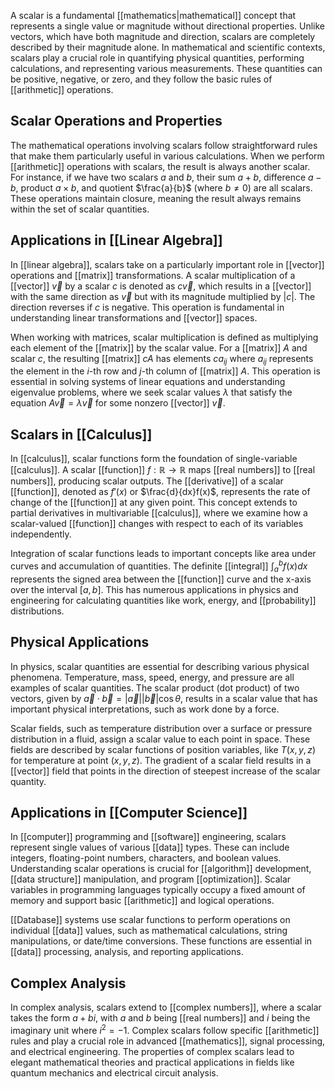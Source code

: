 A scalar is a fundamental [[mathematics|mathematical]] concept that represents a single value or magnitude without directional properties. Unlike vectors, which have both magnitude and direction, scalars are completely described by their magnitude alone. In mathematical and scientific contexts, scalars play a crucial role in quantifying physical quantities, performing calculations, and representing various measurements. These quantities can be positive, negative, or zero, and they follow the basic rules of [[arithmetic]] operations.

## Scalar Operations and Properties

The mathematical operations involving scalars follow straightforward rules that make them particularly useful in various calculations. When we perform [[arithmetic]] operations with scalars, the result is always another scalar. For instance, if we have two scalars $a$ and $b$, their sum $a + b$, difference $a - b$, product $a \times b$, and quotient $\frac{a}{b}$ (where $b \neq 0$) are all scalars. These operations maintain closure, meaning the result always remains within the set of scalar quantities.

## Applications in [[Linear Algebra]]

In [[linear algebra]], scalars take on a particularly important role in [[vector]] operations and [[matrix]] transformations. A scalar multiplication of a [[vector]] $\vec{v}$ by a scalar $c$ is denoted as $c\vec{v}$, which results in a [[vector]] with the same direction as $\vec{v}$ but with its magnitude multiplied by $|c|$. The direction reverses if $c$ is negative. This operation is fundamental in understanding linear transformations and [[vector]] spaces.

When working with matrices, scalar multiplication is defined as multiplying each element of the [[matrix]] by the scalar value. For a [[matrix]] $A$ and scalar $c$, the resulting [[matrix]] $cA$ has elements $ca_{ij}$ where $a_{ij}$ represents the element in the $i$-th row and $j$-th column of [[matrix]] $A$. This operation is essential in solving systems of linear equations and understanding eigenvalue problems, where we seek scalar values $\lambda$ that satisfy the equation $A\vec{v} = \lambda\vec{v}$ for some nonzero [[vector]] $\vec{v}$.

## Scalars in [[Calculus]]

In [[calculus]], scalar functions form the foundation of single-variable [[calculus]]. A scalar [[function]] $f: \mathbb{R} \to \mathbb{R}$ maps [[real numbers]] to [[real numbers]], producing scalar outputs. The [[derivative]] of a scalar [[function]], denoted as $f'(x)$ or $\frac{d}{dx}f(x)$, represents the rate of change of the [[function]] at any given point. This concept extends to partial derivatives in multivariable [[calculus]], where we examine how a scalar-valued [[function]] changes with respect to each of its variables independently.

Integration of scalar functions leads to important concepts like area under curves and accumulation of quantities. The definite [[integral]] $\int_{a}^{b} f(x)dx$ represents the signed area between the [[function]] curve and the x-axis over the interval $[a,b]$. This has numerous applications in physics and engineering for calculating quantities like work, energy, and [[probability]] distributions.

## Physical Applications

In physics, scalar quantities are essential for describing various physical phenomena. Temperature, mass, speed, energy, and pressure are all examples of scalar quantities. The scalar product (dot product) of two vectors, given by $\vec{a} \cdot \vec{b} = |\vec{a}||\vec{b}|\cos{\theta}$, results in a scalar value that has important physical interpretations, such as work done by a force.

Scalar fields, such as temperature distribution over a surface or pressure distribution in a fluid, assign a scalar value to each point in space. These fields are described by scalar functions of position variables, like $T(x,y,z)$ for temperature at point $(x,y,z)$. The gradient of a scalar field results in a [[vector]] field that points in the direction of steepest increase of the scalar quantity.

## Applications in [[Computer Science]]

In [[computer]] programming and [[software]] engineering, scalars represent single values of various [[data]] types. These can include integers, floating-point numbers, characters, and boolean values. Understanding scalar operations is crucial for [[algorithm]] development, [[data structure]] manipulation, and program [[optimization]]. Scalar variables in programming languages typically occupy a fixed amount of memory and support basic [[arithmetic]] and logical operations.

[[Database]] systems use scalar functions to perform operations on individual [[data]] values, such as mathematical calculations, string manipulations, or date/time conversions. These functions are essential in [[data]] processing, analysis, and reporting applications.

## Complex Analysis

In complex analysis, scalars extend to [[complex numbers]], where a scalar takes the form $a + bi$, with $a$ and $b$ being [[real numbers]] and $i$ being the imaginary unit where $i^2 = -1$. Complex scalars follow specific [[arithmetic]] rules and play a crucial role in advanced [[mathematics]], signal processing, and electrical engineering. The properties of complex scalars lead to elegant mathematical theories and practical applications in fields like quantum mechanics and electrical circuit analysis.